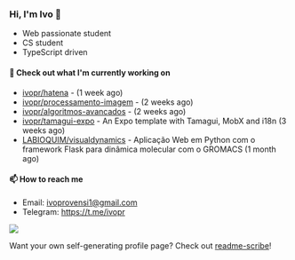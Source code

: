 ### Hi, I'm Ivo 👋

* Web passionate student
* CS student
* TypeScript driven

#### 👷 Check out what I'm currently working on

- [ivopr/hatena](https://github.com/ivopr/hatena) -  (1 week ago)
- [ivopr/processamento-imagem](https://github.com/ivopr/processamento-imagem) -  (2 weeks ago)
- [ivopr/algoritmos-avancados](https://github.com/ivopr/algoritmos-avancados) -  (2 weeks ago)
- [ivopr/tamagui-expo](https://github.com/ivopr/tamagui-expo) - An Expo template with Tamagui, MobX and i18n (3 weeks ago)
- [LABIOQUIM/visualdynamics](https://github.com/LABIOQUIM/visualdynamics) - Aplicação Web em Python com o framework Flask para dinâmica molecular com o GROMACS (1 month ago)

#### 📫 How to reach me

- Email: [ivoprovensi1@gmail.com](mailto://ivoprovensi1@gmail.com)
- Telegram: https://t.me/ivopr

![](https://github-readme-stats.vercel.app/api/top-langs/?username=ivopr&langs_count=10&layout=compact&theme=react&hide_border=true&bg_color=0D1117&title_color=5ce1e6&icon_color=5ce1e6)

Want your own self-generating profile page? Check out [readme-scribe](https://github.com/muesli/readme-scribe)!
